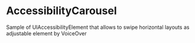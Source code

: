 # AccessibilityCarousel
Sample of UIAccessibilityElement that allows to swipe horizontal layouts as adjustable element by VoiceOver
